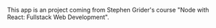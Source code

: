 This app is an project coming from Stephen Grider's course "Node with React: Fullstack Web Development".
